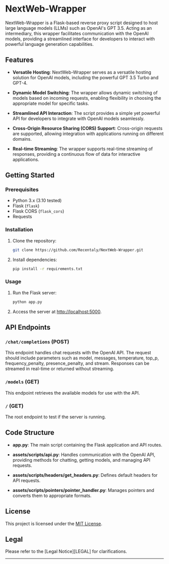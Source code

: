 # NextWeb-Wrapper

NextWeb-Wrapper is a Flask-based reverse proxy script designed to host large language models (LLMs) such as OpenAI's GPT 3.5. Acting as an intermediary, this wrapper facilitates communication with the OpenAI models, providing a streamlined interface for developers to interact with powerful language generation capabilities.

## Features

- **Versatile Hosting**: NextWeb-Wrapper serves as a versatile hosting solution for OpenAI models, including the powerful GPT 3.5 Turbo and GPT-4.
  
- **Dynamic Model Switching**: The wrapper allows dynamic switching of models based on incoming requests, enabling flexibility in choosing the appropriate model for specific tasks.

- **Streamlined API Interaction**: The script provides a simple yet powerful API for developers to integrate with OpenAI models seamlessly.

- **Cross-Origin Resource Sharing (CORS) Support**: Cross-origin requests are supported, allowing integration with applications running on different domains.

- **Real-time Streaming**: The wrapper supports real-time streaming of responses, providing a continuous flow of data for interactive applications.

## Getting Started

### Prerequisites

- Python 3.x (3.10 tested)
- Flask (``flask``)
- Flask CORS (``flask_cors``)
- Requests

### Installation

1. Clone the repository:

   ```bash
   git clone https://github.com/Recentaly/NextWeb-Wrapper.git
   ```

2. Install dependencies:

   ```bash
   pip install -r requirements.txt
   ```

### Usage

1. Run the Flask server:

   ```bash
   python app.py
   ```

2. Access the server at [http://localhost:5000](http://localhost:5000).

## API Endpoints

### `/chat/completions` (POST)

This endpoint handles chat requests with the OpenAI API. The request should include parameters such as model, messages, temperature, top_p, frequency_penalty, presence_penalty, and stream. Responses can be streamed in real-time or returned without streaming.

### `/models` (GET)

This endpoint retrieves the available models for use with the API.

### `/` (GET)

The root endpoint to test if the server is running.

## Code Structure

- **app.py**: The main script containing the Flask application and API routes.
  
- **assets/scripts/api.py**: Handles communication with the OpenAI API, providing methods for chatting, getting models, and managing API requests.

- **assets/scripts/headers/get_headers.py**: Defines default headers for API requests.

- **assets/scripts/pointers/pointer_handler.py**: Manages pointers and converts them to appropriate formats.

## License

This project is licensed under the [MIT License](LICENSE).

## Legal

Please refer to the [Legal Notice][LEGAL] for clarifications.

---
